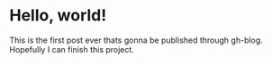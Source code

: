 # Hello, world!

This is the first post ever thats gonna be published through gh-blog. Hopefully I can finish this project. 
